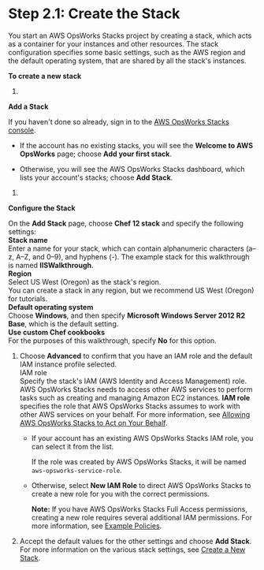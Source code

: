 # Step 2\.1: Create the Stack<a name="gettingstarted-windows-stack"></a>

You start an AWS OpsWorks Stacks project by creating a stack, which acts as a container for your instances and other resources\. The stack configuration specifies some basic settings, such as the AWS region and the default operating system, that are shared by all the stack's instances\. 

**To create a new stack**

1. 

**Add a Stack**

   If you haven't done so already, sign in to the [AWS OpsWorks Stacks console](https://console.aws.amazon.com/opsworks/)\.

   + If the account has no existing stacks, you will see the **Welcome to AWS OpsWorks** page; choose **Add your first stack**\.

   + Otherwise, you will see the AWS OpsWorks Stacks dashboard, which lists your account's stacks; choose **Add Stack**\.

1. 

**Configure the Stack**

   On the **Add Stack** page, choose **Chef 12 stack** and specify the following settings:  
**Stack name**  
Enter a name for your stack, which can contain alphanumeric characters \(a–z, A–Z, and 0–9\), and hyphens \(\-\)\. The example stack for this walkthrough is named **IISWalkthrough**\.  
**Region**  
Select US West \(Oregon\) as the stack's region\.  
You can create a stack in any region, but we recommend US West \(Oregon\) for tutorials\.  
**Default operating system**  
Choose **Windows**, and then specify **Microsoft Windows Server 2012 R2 Base**, which is the default setting\.  
**Use custom Chef cookbooks**  
For the purposes of this walkthrough, specify **No** for this option\.

1. Choose **Advanced** to confirm that you have an IAM role and the default IAM instance profile selected\.  
IAM role  
Specify the stack's IAM \(AWS Identity and Access Management\) role\. AWS OpsWorks Stacks needs to access other AWS services to perform tasks such as creating and managing Amazon EC2 instances\. **IAM role** specifies the role that AWS OpsWorks Stacks assumes to work with other AWS services on your behalf\. For more information, see [Allowing AWS OpsWorks Stacks to Act on Your Behalf](opsworks-security-servicerole.md)\.  

   + If your account has an existing AWS OpsWorks Stacks IAM role, you can select it from the list\.

     If the role was created by AWS OpsWorks Stacks, it will be named `aws-opsworks-service-role`\.

   + Otherwise, select **New IAM Role** to direct AWS OpsWorks Stacks to create a new role for you with the correct permissions\. 

     **Note:** If you have AWS OpsWorks Stacks Full Access permissions, creating a new role requires several additional IAM permissions\. For more information, see [Example Policies](opsworks-security-users-examples.md)\.

1. Accept the default values for the other settings and choose **Add Stack**\. For more information on the various stack settings, see [Create a New Stack](workingstacks-creating.md)\.